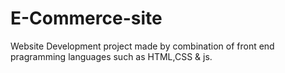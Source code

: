 # E-Commerce-site

Website Development project made by combination of front end pragramming languages such as HTML,CSS & js.
